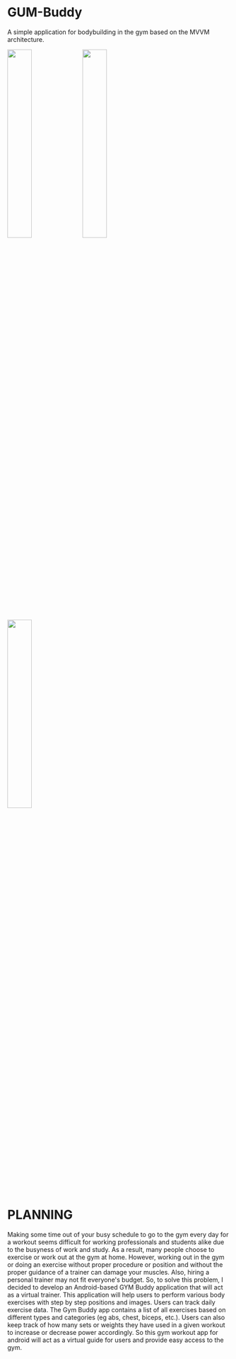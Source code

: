 # GUM-Buddy
<p>
A simple application for bodybuilding in the gym based on the MVVM architecture.
</p>
<p>
<img src="https://firebasestorage.googleapis.com/v0/b/spotifyclonetest-68b4a.appspot.com/o/image_for_project%2FGUM-Buddy%2Fphoto_2023-01-18_10-11-39%20(2).jpg?alt=media&token=5777025f-1eb3-4ac3-8662-4e4c8934ec71" alt=" " width="33%">
<img src="https://firebasestorage.googleapis.com/v0/b/spotifyclonetest-68b4a.appspot.com/o/image_for_project%2FGUM-Buddy%2Fphoto_2023-01-18_10-11-39.jpg?alt=media&token=1bcb49ba-8ce7-4ceb-8af9-2e84d37190ca" alt=" " width="33%">
<img src="https://firebasestorage.googleapis.com/v0/b/spotifyclonetest-68b4a.appspot.com/o/image_for_project%2FGUM-Buddy%2Fphoto_2023-01-13_20-09-51.jpg?alt=media&token=ce91a76a-3a6a-41ec-8244-1e640cc19b22" alt=" " width="33%">
</p>

# PLANNING
<p>Making some time out of your busy schedule to go to the gym every day for a workout seems difficult for working professionals and students alike due to the busyness of work and study. As a result, many people choose to exercise or work out at the gym at home. However, working out in the gym or doing an exercise without proper procedure or position and without the proper guidance of a trainer can damage your muscles. Also, hiring a personal trainer may not fit everyone's budget. So, to solve this problem, I decided to develop an Android-based GYM Buddy application that will act as a virtual trainer. This application will help users to perform various body exercises with step by step positions and images. Users can track daily exercise data. The Gym Buddy app contains a list of all exercises based on different types and categories (eg abs, chest, biceps, etc.). Users can also keep track of how many sets or weights they have used in a given workout to increase or decrease power accordingly. So this gym workout app for android will act as a virtual guide for users and provide easy access to the gym.</p>
